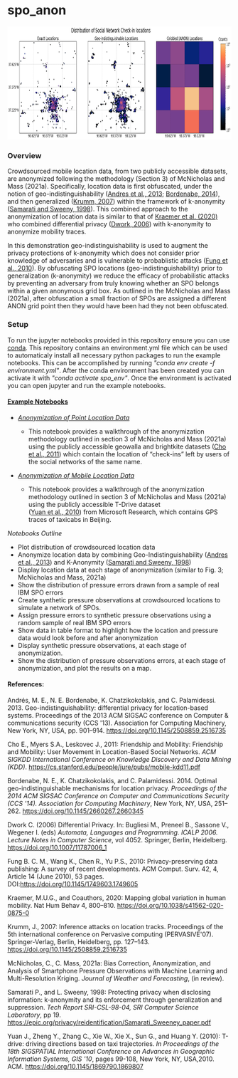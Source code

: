 # spo_anon
<img width="1680" height="255" src="anon_example.png">

### Overview
Crowdsourced mobile location data, from two publicly accessible datasets, are anonymized following the methodology (Section 3) of McNicholas and Mass (2021a).
Specifically, location data is first obfuscated, under the notion of geo-indistinguishability ([Andres et al., 2013](https://doi.org/10.1145/2508859.2516735); [Bordenabe, 2014](https://doi.org/10.1145/2660267.2660345)), and then generalized ([Krumm, 2007](https://doi.org/10.1145/2508859.2516735)) within the framework of k-anonymity ([Samarati and Sweeny, 1998](https://epic.org/privacy/reidentification/Samarati_Sweeney_paper.pdf)). This combined approach to the anonymization of location data is similar to that of [Kraemer et al. (2020)](https://doi.org/10.1038/s41562-020-0875-0) who combined differential privacy ([Dwork, 2006](https://doi.org/10.1007/11787006_1)) with k-anonymity to anonymize mobility traces.

In this demonstration geo-indistinguishability is used to augment the privacy protections of k-anonymity which does not consider prior knowledge of adversaries and is vulnerable to probablistic attacks ([Fung et al., 2010](https://doi.org/10.1145/1749603.1749605)). By obfuscating SPO locations (geo-indistinguishability) prior to generalization (k-anonymity) we reduce the efficacy of probabilistic attacks by preventing an adversary from truly knowing whether an SPO belongs within a given anonymous grid box. As outlined in the McNicholas and Mass (2021a), after obfuscation a small fraction of SPOs are assigned a different ANON grid point then they would have been had they not been obfuscated. 

### Setup
To run the jupyter notebooks provided in this repository ensure you can use [conda](https://docs.conda.io/en/latest/). This repository contains an environment.yml file which can be used to automaticaly install all necessary python packages to run the example notebooks. This can be accomplished by running *"conda env create -f environment.yml"*. After the conda environment has been created you can activate it with *"conda activate spo_env"*. Once the environment is activated you can open jupyter and run the example notebooks.

#### [Example Notebooks](https://nbviewer.jupyter.org/github/cmac994/spo_anon/tree/master/example_notebooks/)

- [*Anonymization of Point Location Data*](https://nbviewer.jupyter.org/github/cmac994/spo_anon/blob/master/example_notebooks/SPO_Anonymization_Point_Data.ipynb)
   - This notebook provides a walkthrough of the anonymization methodology outlined in section 3 of McNicholas and Mass (2021a) using the publicly accessible geowalla and
   brightkite datasets ([Cho et al., 2011](https://cs.stanford.edu/people/jure/pubs/mobile-kdd11.pdf)) which contain the location of “check-ins” left by users of the social 
   networks of the same name.

- [*Anonymization of Mobile Location Data*](https://nbviewer.jupyter.org/github/cmac994/spo_anon/blob/master/example_notebooks/SPO_Anonymization_Mobile_Data.ipynb)
   - This notebook provides a walkthrough of the anonymization methodology outlined in section 3 of McNicholas and Mass (2021a) using the publicly accessible T-Drive dataset     
   ([Yuan et al., 2010](https://doi.org/10.1145/1869790.1869807)) from Microsoft Research, which contains GPS traces of taxicabs in Beijing. 
   
*Notebooks Outline*
  - Plot distribution of crowdsourced location data
  - Anonymize location data by combining Geo-Indistinguishability ([Andres et al., 2013](https://doi.org/10.1145/2508859.2516735)) and K-Anonymity ([Samarati and Sweeny, 1998](https://epic.org/privacy/reidentification/Samarati_Sweeney_paper.pdf))
  - Display location data at each stage of anonymization (similar to Fig. 3; McNicholas and Mass, 2021a)
  - Show the distribution of pressure errors drawn from a sample of real IBM SPO errors
  - Create synthetic pressure observations at crowdsourced locations to simulate a network of SPOs. 
  - Assign pressure errors to synthetic pressure observations using a random sample of real IBM SPO errors
  - Show data in table format to highlight how the location and pressure data would look before and after anonymization
  - Display synthetic pressure observations, at each stage of anonymization.
  - Show the distribution of pressure observations errors, at each stage of anonymization, and plot the results on a map.

#### References:

Andrés, M. E., N. E. Bordenabe, K. Chatzikokolakis, and C. Palamidessi. 2013. Geo-indistinguishability: differential privacy for location-based systems. Proceedings of the 2013 ACM SIGSAC conference on Computer & communications security (CCS '13). Association for Computing Machinery, New York, NY, USA, pp. 901–914. https://doi.org/10.1145/2508859.2516735

Cho E., Myers S.A., Leskovec J., 2011: Friendship and Mobility: Friendship and Mobility: User Movement in Location-Based Social Networks. *ACM SIGKDD International Conference on Knowledge Discovery and Data Mining (KDD)*. https://cs.stanford.edu/people/jure/pubs/mobile-kdd11.pdf

Bordenabe, N. E., K. Chatzikokolakis, and C. Palamidessi. 2014. Optimal geo-indistinguishable mechanisms for location privacy. *Proceedings of the 2014 ACM SIGSAC Conference on Computer and Communications Security (CCS '14). Association for Computing Machinery*, New York, NY, USA, 251–262. https://doi.org/10.1145/2660267.2660345

Dwork C. (2006) Differential Privacy. In: Bugliesi M., Preneel B., Sassone V., Wegener I. (eds) *Automata, Languages and Programming. ICALP 2006. Lecture Notes in Computer Science*, vol 4052. Springer, Berlin, Heidelberg. https://doi.org/10.1007/11787006_1

Fung B. C. M., Wang K., Chen R., Yu P.S., 2010: Privacy-preserving data publishing: A survey of recent developments. ACM Comput. Surv. 42, 4, Article 14 (June 2010), 53 pages. DOI:https://doi.org/10.1145/1749603.1749605

Kraemer, M.U.G., and Coauthors, 2020: Mapping global variation in human mobility. Nat Hum Behav 4, 800–810. https://doi.org/10.1038/s41562-020-0875-0

Krumm, J., 2007: Inference attacks on location tracks. Proceedings of the 5th international conference on Pervasive computing (PERVASIVE'07). Springer-Verlag, Berlin, Heidelberg, pp. 127–143. https://doi.org/10.1145/2508859.2516735

McNicholas, C., C. Mass, 2021a: Bias Correction, Anonymization, and Analysis of Smartphone Pressure Observations with Machine Learning and Multi-Resolution Kriging. *Journal of Weather and Forecasting*, (in review).

Samarati P., and L. Sweeny, 1998: Protecting privacy when disclosing information: k-anonymity and its enforcement through generalization and suppression. *Tech Report SRI-CSL-98-04, SRI Computer Science Laboratory*, pp 19. https://epic.org/privacy/reidentification/Samarati_Sweeney_paper.pdf

Yuan J., Zheng Y., Zhang C., Xie W., Xie X., Sun G., and Huang Y. (2010): T-drive: driving directions based on taxi trajectories. *In Proceedings of the 18th SIGSPATIAL International Conference on Advances in Geographic Information Systems, GIS '10*, pages 99-108, New York, NY, USA,2010. ACM. https://doi.org/10.1145/1869790.1869807
